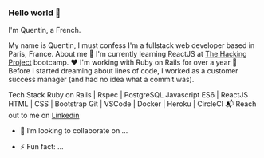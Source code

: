 ### Hello world 👋

<!--
**kentsbrockman/kentsbrockman** is a ✨ _special_ ✨ repository because its `README.md` (this file) appears on your GitHub profile. -->

I'm Quentin, a French.

My name is Quentin, I must confess I'm a fullstack web developer based in Paris, France.
About me
🎒 I'm currently learning ReactJS at [The Hacking Project](https://www.thehackingproject.org/) bootcamp.
❤️ I'm working with Ruby on Rails for over a year
🏢 Before I started dreaming about lines of code, I worked as a customer success manager (and had no idea what a commit was).

Tech Stack
Ruby on Rails | Rspec | PostgreSQL
Javascript ES6 | ReactJS
HTML | CSS | Bootstrap
Git | VSCode | Docker | Heroku | CircleCI
📬 Reach out to me on [Linkedin](https://www.linkedin.com/in/quentin-plaud-5416b814b/)

- 👯 I’m looking to collaborate on ...

- ⚡ Fun fact: ...

